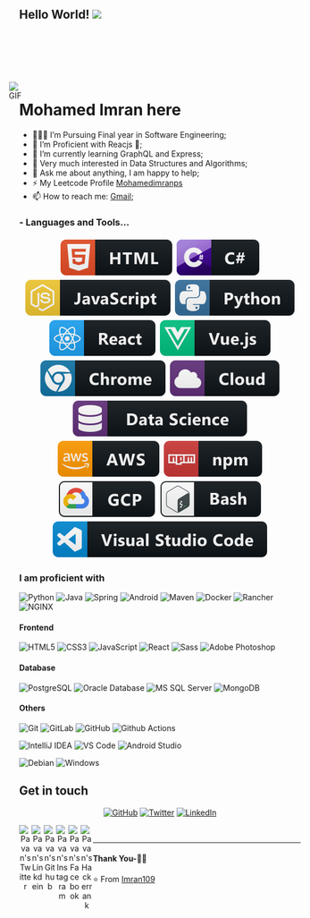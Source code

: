   
## Hello World! <img src="https://raw.githubusercontent.com/iampavangandhi/iampavangandhi/master/gifs/Hi.gif" width="50px"></h2>
<img  alt="GIF" align="right" src="https://media.giphy.com/media/iIqmM5tTjmpOB9mpbn/giphy.gif" style = "margin-top:090px; margin-right:500px;" />

  
# Mohamed Imran here
- 👨🏽‍💻  I’m Pursuing Final year in Software Engineering;
- 👯  I’m Proficient with Reacjs 🤝;
- 🌱  I’m currently learning GraphQL and Express; 
- 🤔  Very much interested in Data Structures and Algorithms;
- 💬  Ask me about anything, I am happy to help;
- ⚡️  My Leetcode Profile [Mohamedimranps](https://leetcode.com/mohamedimranps/)
- 📫  How to reach me: [Gmail](mohamedimranps@gmail.com);


### - Languages and Tools...
<p align="center">
 <img src="https://raw.githubusercontent.com/8bithemant/8bithemant/master/svg/dev/languages/html.svg" alt="Twitter" style="vertical-align:top; margin:4px"><img src="https://raw.githubusercontent.com/8bithemant/8bithemant/master/svg/dev/languages/csharp.svg"alt="Twitter" style="vertical-align:top; margin:4px"><img src="https://raw.githubusercontent.com/8bithemant/8bithemant/master/svg/dev/languages/js.svg" alt="Twitter" style="vertical-align:top; margin:4px"><img src="https://raw.githubusercontent.com/8bithemant/8bithemant/master/svg/dev/languages/python.svg" alt="Twitter" style="vertical-align:top; margin:4px"><img src="https://raw.githubusercontent.com/8bithemant/8bithemant/master/svg/dev/frameworks/react.svg" alt="Twitter" style="vertical-align:top; margin:4px"><img src="https://raw.githubusercontent.com/8bithemant/8bithemant/master/svg/dev/frameworks/vue.svg" alt="Twitter" style="vertical-align:top; margin:4px"><img src="https://raw.githubusercontent.com/8bithemant/8bithemant/master/svg/dev/misc/chrome.svg" alt="Twitter" style="vertical-align:top; margin:4px"><img src="https://raw.githubusercontent.com/8bithemant/8bithemant/master/svg/dev/misc/cloud.svg" alt="Twitter" style="vertical-align:top; margin:4px"><img src="https://raw.githubusercontent.com/8bithemant/8bithemant/master/svg/dev/misc/datascience.svg" alt="Twitter" style="vertical-align:top; margin:4px"><img src="https://raw.githubusercontent.com/8bithemant/8bithemant/master/svg/dev/services/aws.svg" alt="Twitter" style="vertical-align:top; margin:4px"><img src="https://raw.githubusercontent.com/8bithemant/8bithemant/master/svg/dev/services/npm.svg" alt="Twitter" style="vertical-align:top; margin:4px"><img src="https://raw.githubusercontent.com/8bithemant/8bithemant/master/svg/dev/services/gcp.svg" alt="Twitter" style="vertical-align:top; margin:4px"><img src="https://raw.githubusercontent.com/8bithemant/8bithemant/master/svg/dev/tools/bash.svg" alt="Twitter" style="vertical-align:top; margin:4px"><img src="https://raw.githubusercontent.com/8bithemant/8bithemant/master/svg/dev/tools/visualstudio_code.svg" alt="Twitter" style="vertical-align:top; margin:4px">
</p>



### I am proficient with
![Python](http://img.shields.io/badge/-Python-007316?style=flat-square&logo=python&logoColor=ffffff)
![Java](http://img.shields.io/badge/-Java-007396?style=flat-square&logo=java&logoColor=ffffff)
![Spring](http://img.shields.io/badge/-Spring-6DB33F?style=flat-square&logo=spring&logoColor=ffffff)
![Android](http://img.shields.io/badge/-Android-3DDC84?style=flat-square&logo=android&logoColor=ffffff)
![Maven](http://img.shields.io/badge/-Maven-1565c0?style=flat-square&logo=apache-maven)
![Docker](https://img.shields.io/badge/-Docker-black?style=flat-square&logo=docker)
![Rancher](http://img.shields.io/badge/-Rancher-0075A8?style=flat-square&logo=rancher&logoColor=ffffff)
![NGINX](http://img.shields.io/badge/-NGINX-269539?style=flat-square&logo=nginx&logoColor=ffffff)

#### Frontend
![HTML5](https://img.shields.io/badge/-HTML5-%23E44D27?style=flat-square&logo=html5&logoColor=ffffff)
![CSS3](https://img.shields.io/badge/-CSS3-%231572B6?style=flat-square&logo=css3)
![JavaScript](https://img.shields.io/badge/-JavaScript-%23F7DF1C?style=flat-square&logo=javascript&logoColor=000000&labelColor=%23F7DF1C&color=%23FFCE5A)
![React](https://img.shields.io/badge/-React-%23282C34?style=flat-square&logo=react)
![Sass](https://img.shields.io/badge/-Sass-%23CC6699?style=flat-square&logo=sass&logoColor=ffffff)
![Adobe Photoshop](http://img.shields.io/badge/-Abode%20Photoshop-26C9FF?style=flat-square&logo=adobe-photoshop&logoColor=ffffff)

#### Database
![PostgreSQL](https://img.shields.io/badge/-PostgreSQL-336791?style=flat-square&logo=postgresql)
![Oracle Database](http://img.shields.io/badge/-Oracle-DD0031?style=flat-square&logo=oracle)
![MS SQL Server](http://img.shields.io/badge/-MS%20SQL%20Server-CC2927?style=flat-square&logo=microsoft-sql-server&logoColor=ffffff)
![MongoDB](https://img.shields.io/badge/Mongo-DB-orange)

#### Others
![Git](https://img.shields.io/badge/-Git-%23F05032?style=flat-square&logo=git&logoColor=%23ffffff)
![GitLab](https://img.shields.io/badge/-GitLab-FCA121?style=flat-square&logo=gitlab)
![GitHub](https://img.shields.io/badge/-GitHub-181717?style=flat-square&logo=github)
![Github Actions](http://img.shields.io/badge/-Github%20Actions-2088FF?style=flat-square&logo=github-actions&logoColor=ffffff)

![IntelliJ IDEA](http://img.shields.io/badge/-IntelliJ%20IDEA-000000?style=flat-square&logo=intellij-idea&logoColor=ffffff)
![VS Code](http://img.shields.io/badge/-VS%20Code-007ACC?style=flat-square&logo=visual-studio-code&logoColor=ffffff)
![Android Studio](http://img.shields.io/badge/-Android%20Studio-3DDC84?style=flat-square&logo=android-studio&logoColor=ffffff)

![Debian](http://img.shields.io/badge/-Debian-A81D33?style=flat-square&logo=debian&logoColor=ffffff)
![Windows](http://img.shields.io/badge/-Windows-0078D6?style=flat-square&logo=windows&logoColor=ffffff)

## Get in touch

<p align="center">
	<a href="https://github.com/Imran109"><img src="https://img.shields.io/github/followers/Imran109.svg?label=GitHub&style=social" alt="GitHub"></a>
  <a href="https://twitter.com/Mohamed8ran"><img src="https://img.shields.io/twitter/follow/Mohamed8ran?label=Twitter&style=social" alt="Twitter"></a>
	<a href="https://www.linkedin.com/in/mohamedimranps"><img src="https://img.shields.io/badge/LinkedIn--_.svg?style=social&logo=linkedin" alt="LinkedIn"></a>
</p>
<p align="center">
<a href="https://twitter.com/Mohamed8ran">
  <img align="left" alt="Pavan's Twitter" width="22px" src="https://cdn.jsdelivr.net/npm/simple-icons@v3/icons/twitter.svg" />
</a>
<a href="https://linkedin.com/in/mohamedimranps">
  <img align="left" alt="Pavan's Linkdein" width="22px" src="https://cdn.jsdelivr.net/npm/simple-icons@v3/icons/linkedin.svg" />
</a>
<a href="https://github.com/Imran109">
  <img align="left" alt="Pavan's Github" width="22px" src="https://cdn.jsdelivr.net/npm/simple-icons@v3/icons/github.svg" />
</a>
<a href="https://instagram.com/_imran010/">
  <img align="left" alt="Pavan's Instagram" width="22px" src="https://cdn.jsdelivr.net/npm/simple-icons@v3/icons/instagram.svg" />
</a>
<a href="https://www.facebook.com/mohamed.imran.756412/">
  <img align="left" alt="Pavan's Facebook" width="22px" src="https://cdn.jsdelivr.net/npm/simple-icons@v3/icons/facebook.svg" />
</a>
<a href="https://www.hackerrank.com/MohamedImranPS16/">
  <img align="left" alt="Pavan's Hackerrank" width="22px" src="https://cdn.jsdelivr.net/npm/simple-icons@v3/icons/hackerrank.svg" />
</a>
<br />
</p>

***********************************

#### Thank You-🙏🏼


⭐️ From [Imran109](https://github.com/Imran109)
